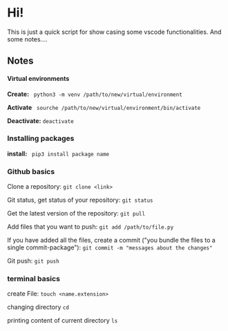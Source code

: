 # Hi!

This is just a quick script for show casing some  vscode functionalities. And some notes....



## Notes

#### Virtual environments

**Create:** ``` python3 -m venv /path/to/new/virtual/environment```

**Activate** ``` sourche /path/to/new/virtual/environment/bin/activate```

**Deactivate:** ``deactivate``



### Installing packages

**install:** ``` pip3 install package name```



### Github basics

Clone a repository: `git clone <link>`

Git status, get status of your repository: `git status `

Get the latest version of the repository: `git pull`

Add files that you want to push: `git add /path/to/file.py`

If you have added all the files, create a commit ("you bundle the files to a single commit-package"): `git commit -m "messages about the changes"`

Git push: `git push `



### terminal basics

create File: `touch <name.extension>`

changing directory `cd` 

printing content of current directory `ls`